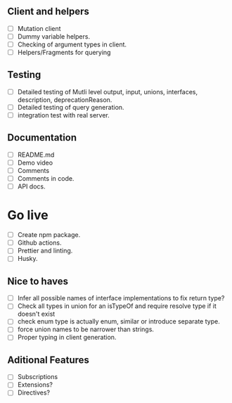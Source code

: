 ## Client and helpers
- [ ] Mutation client
- [ ] Dummy variable helpers.
- [ ] Checking of argument types in client.
- [ ] Helpers/Fragments for querying

## Testing
- [ ] Detailed testing of Mutli level output, input, unions, interfaces, description, deprecationReason.
- [ ] Detailed testing of query generation.
- [ ] integration test with real server.

## Documentation
- [ ] README.md
- [ ] Demo video
- [ ] Comments
- [ ] Comments in code.
- [ ] API docs.

# Go live
- [ ] Create npm package.
- [ ] Github actions.
- [ ] Prettier and linting.
- [ ] Husky.

## Nice to haves
- [ ] Infer all possible names of interface implementations to fix return type?
- [ ] Check all types in union for an isTypeOf and require resolve type if it doesn't exist
- [ ] check enum type is actually enum, similar or introduce separate type.
- [ ] force union names to be narrower than strings.
- [ ] Proper typing in client generation.

## Aditional Features
- [ ] Subscriptions
- [ ] Extensions?
- [ ] Directives?
